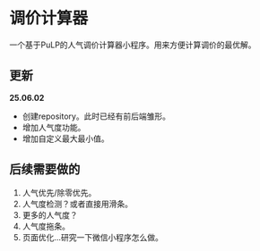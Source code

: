 # 调价计算器
一个基于PuLP的人气调价计算器小程序。用来方便计算调价的最优解。

## 更新

**25.06.02** 
 - 创建repository。此时已经有前后端雏形。
 - 增加人气度功能。
 - 增加自定义最大最小值。

## 后续需要做的

1. 人气优先/除零优先。
1. 人气度检测？或者直接用滑条。
2. 更多的人气度？
3. 人气度拖条。
4. 页面优化…研究一下微信小程序怎么做。